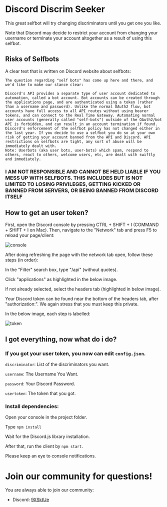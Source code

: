 # Discord Discrim Seeker
This great selfbot will try changing discriminators until you get one you like.

Note that Discord may decide to restrict your account from changing your username or terminate your account altogether as a result of using this selfbot.

## Risks of Selfbots
A clear text that is written on Discord website about selfbots:
```
The question regarding "self bots" has come up here and there, and we'd like to make our stance clear:

Discord's API provides a separate type of user account dedicated to automation, called a bot account. Bot accounts can be created through the applications page, and are authenticated using a token (rather than a username and password). Unlike the normal OAuth2 flow, bot accounts have full access to all API routes without using bearer tokens, and can connect to the Real Time Gateway. Automating normal user accounts (generally called "self-bots") outside of the OAuth2/bot API is forbidden, and can result in an account termination if found. Discord's enforcement of the selfbot policy has not changed either in the last year. If you decide to use a selfbot you do so at your own risk of getting your account banned from the API and Discord. API restrictions on selfbots are tight, any sort of abuse will be immediately dealt with.
Note: Userbots (aka user bots, user-bots) which spam, respond to others, react to others, welcome users, etc, are dealt with swiftly and immediately.
```
### I AM NOT RESPONSIBLE AND CANNOT BE HELD LIABLE IF YOU MESS UP WITH SELFBOTS. THIS INCLUDES BUT IS NOT LIMITED TO LOSING PRIVILEGES, GETTING KICKED OR BANNED FROM SERVERS, OR BEING BANNED FROM DISCORD ITSELF


## How to get an user token?

First, open the Discord console by pressing CTRL + SHIFT + I (COMMAND + SHIFT + I on Mac). Then, navigate to the "Network" tab and press F5 to reload your page/client:

![console](https://discordhelp.net/image/network-refresh.png)

After doing refreshing the page with the network tab open, follow these steps (in order):

In the "Filter" search box, type "/api" (without quotes).

Click "applications" as highlighted in the below image.

If not already selected, select the headers tab (highlighted in below image).

Your Discord token can be found near the bottom of the headers tab, after "authorization:". We again stress that you must keep this private.

In the below image, each step is labelled:

![token](https://discordhelp.net/image/api-search-authorization.png)

## I got everything, now what do i do?

### If you got your user token, you now can edit `config.json`.

`discriminator`: List of the discriminators you want.

`username`: The Username You Want.

`password`: Your Discord Password.

`usertoken`: The token that you got.

### Install dependencies:

Open your console in the project folder.

Type `npm install`

Wait for the Discord.js library installation.

After that, run the client by `npm start`.

Please keep an eye to console notifications.

# Join our community for questions!

You are always able to join our community:

- Discord: [9XSktUe](https://discord.gg/9XSktUe)
